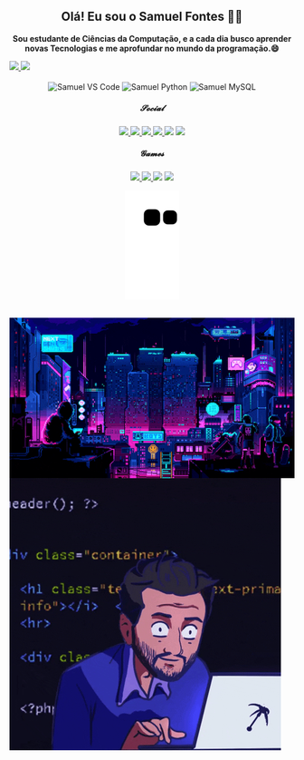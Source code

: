 <div>
  <h2 align="center"> Olá! Eu sou o Samuel Fontes 👋🏻 </h2>
  <p align="center"> <b>Sou estudante de Ciências da Computação, e a cada dia busco aprender novas Tecnologias e me aprofundar no mundo da programação.😄</b></p>
</div>


<div>
  <a href="https://github.com/Samue1Fontes">
    <img height="48%" src="https://github-readme-stats.vercel.app/api?username=Samue1Fontes&count_private=true&include_all_commits=true&show_icons=true&theme=radical&hide_border=false&show_owner=true&layout=compact&locale=pt-br"/>
    <img height="48%" src="https://github-readme-stats.vercel.app/api/top-langs/?username=Samue1Fontes&theme=radical&hide_border=false&show_owner=true&layout=compact&locale=pt-br"/>
  </a>
</div>


</div>
<div align="center" valign="top"><br>
  <img align="center" alt="Samuel VS Code" width="40" height="30" src="https://cdn.jsdelivr.net/gh/devicons/devicon/icons/vscode/vscode-original.svg" />
  <img align="center" alt="Samuel Python" width="40" height="30" src="https://cdn.jsdelivr.net/gh/devicons/devicon/icons/python/python-original.svg" />
  <img align="center" alt="Samuel MySQL" width="70" height="60" src="https://cdn.jsdelivr.net/gh/devicons/devicon/icons/mysql/mysql-original-wordmark.svg" />
</div>


<div align="center">
  <h5> 𝓢𝓸𝓬𝓲𝓪𝓵 </h5>
 </div>


<div align="center">
  <a href= "https://www.instagram.com/samuel_fontesgtr/" target="_blank"><img src="https://img.shields.io/badge/Instagram-%23E4405F.svg?style=for-the-badge&logo=Instagram&logoColor=white"</a>
  <a href="https://www.facebook.com/samuel.fontes.921/" target="_blank"><img src="https://img.shields.io/badge/Facebook-%231877F2.svg?style=for-the-badge&logo=Facebook&logoColor=white"</a>
  <a href="https://twitter.com/Samuelfontesgtr" target="_blank"><img src="https://img.shields.io/badge/Twitter-%231DA1F2.svg?style=for-the-badge&logo=Twitter&logoColor=white"</a>
  <a href="https://www.linkedin.com/in/samuelfontes2003/" target="_blank"><img src="https://img.shields.io/badge/linkedin-%230077B5.svg?style=for-the-badge&logo=linkedin&logoColor=white"</a>
  <a><img src="https://img.shields.io/badge/Gmail-D14836?style=for-the-badge&logo=gmail&logoColor=white"</a>
  <a><img src="https://img.shields.io/badge/Discord-5865F2?style=for-the-badge&logo=discord&logoColor=white"</a>
</div>


<div align="center">
  <h5> 𝓖𝓪𝓶𝓮𝓼 </h5>
 </div>    
    
       
<div align="center">
  <a href="https://steamcommunity.com/id/xSamuel007x/" target="_blank"><img src="https://img.shields.io/badge/steam-%23000000.svg?style=for-the-badge&logo=steam&logoColor=white"</a>
  <a href="https://launcher.store.epicgames.com/u/132159f22624428ba92307506f20e6a2" target="_blank"><img src="https://img.shields.io/badge/epicgames-%23313131.svg?style=for-the-badge&logo=epicgames&logoColor=white"</a>
  <a><img src="https://img.shields.io/badge/Battle.net-000?style=for-the-badge&logo=battle.net&logoColor=148EFF"</a>
  <a><img src="https://img.shields.io/badge/riotgames-D32936.svg?style=for-the-badge&logo=riotgames&logoColor=white"</a>
</div> 


<div align="center">
  
  ![Snake animation](https://github.com/Samue1Fontes/Samue1Fontes/blob/output/github-contribution-grid-snake.svg)
  
</div>


##


<div>    
  <img src="sci-fi.gif" align="center"  height="48%">
  <img src="giphy.gif" align="center"  height="48%">
</div>
